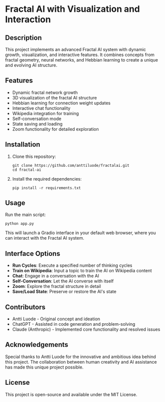 # Fractal AI with Visualization and Interaction

## Description
This project implements an advanced Fractal AI system with dynamic growth, visualization, and interactive features. It combines concepts from fractal geometry, neural networks, and Hebbian learning to create a unique and evolving AI structure.

## Features
- Dynamic fractal network growth
- 3D visualization of the fractal AI structure
- Hebbian learning for connection weight updates
- Interactive chat functionality
- Wikipedia integration for training
- Self-conversation mode
- State saving and loading
- Zoom functionality for detailed exploration

## Installation

1. Clone this repository:
   ```
   git clone https://github.com/anttiluode/fractalai.git
   cd fractal-ai
   ```

2. Install the required dependencies:
   ```
   pip install -r requirements.txt
   ```

## Usage

Run the main script:
```
python app.py
```

This will launch a Gradio interface in your default web browser, where you can interact with the Fractal AI system.

## Interface Options

- **Run Cycles**: Execute a specified number of thinking cycles
- **Train on Wikipedia**: Input a topic to train the AI on Wikipedia content
- **Chat**: Engage in a conversation with the AI
- **Self-Conversation**: Let the AI converse with itself
- **Zoom**: Explore the fractal structure in detail
- **Save/Load State**: Preserve or restore the AI's state

## Contributors
- Antti Luode - Original concept and ideation
- ChatGPT - Assisted in code generation and problem-solving
- Claude (Anthropic) - Implemented core functionality and resolved issues

## Acknowledgements
Special thanks to Antti Luode for the innovative and ambitious idea behind this project. The collaboration between human creativity and AI assistance has made this unique project possible.

## License
This project is open-source and available under the MIT License.
